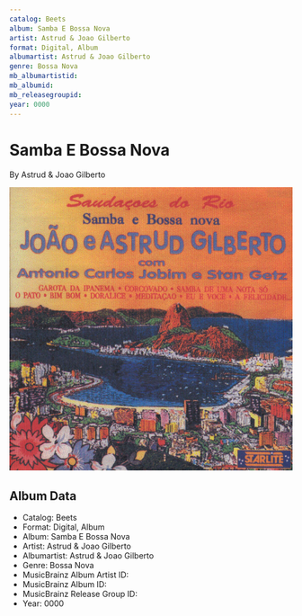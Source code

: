 ```yaml
---
catalog: Beets
album: Samba E Bossa Nova
artist: Astrud & Joao Gilberto
format: Digital, Album
albumartist: Astrud & Joao Gilberto
genre: Bossa Nova
mb_albumartistid: 
mb_albumid: 
mb_releasegroupid: 
year: 0000
---
```


# Samba E Bossa Nova

By Astrud & Joao Gilberto

![](../../assets/beetscovers/Astrud_and_Joao_Gilberto-Samba_E_Bossa_Nova.jpg)

## Album Data

- Catalog: Beets
- Format: Digital, Album
- Album: Samba E Bossa Nova
- Artist: Astrud & Joao Gilberto
- Albumartist: Astrud & Joao Gilberto
- Genre: Bossa Nova
- MusicBrainz Album Artist ID: 
- MusicBrainz Album ID: 
- MusicBrainz Release Group ID: 
- Year: 0000

